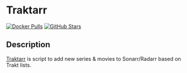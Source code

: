# Traktarr

[![Docker Pulls](https://img.shields.io/docker/pulls/cloudb0x/traktarr?style=flat-square&color=607D8B&label=docker%20pulls&logo=docker)](https://hub.docker.com/r/cloudb0x/traktarr)
[![GitHub Stars](https://img.shields.io/github/stars/l3uddz/Traktarr?style=flat-square&color=607D8B&label=github%20stars&logo=github)](https://github.com/l3uddz/Traktarr)

## Description

[Traktarr](https://github.com/l3uddz/Traktarr) is script to add new series & movies to Sonarr/Radarr based on Trakt lists.
